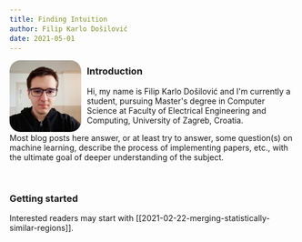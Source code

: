 ```yaml
---
title: Finding Intuition
author: Filip Karlo Došilović
date: 2021-05-01
---
```


<img src="static/profile-picture.jpeg"
     alt="Profile picture."
     style="width: 25%; float: left; margin-right: 10px; border-radius: 0.5cm" />

### Introduction

Hi, my name is Filip Karlo Došilović and I'm currently a student, pursuing
Master's degree in Computer Science at Faculty of Electrical Engineering and
Computing, University of Zagreb, Croatia.

Most blog posts here answer, or at least try to answer, some question(s) on
machine learning, describe the process of implementing papers, etc., with the
ultimate goal of deeper understanding of the subject.

<!-- I hope you will enjoy reading these pages as much as I enjoy writing them. -->

<br />

### Getting started

Interested readers may start with [[2021-02-22-merging-statistically-similar-regions]].
